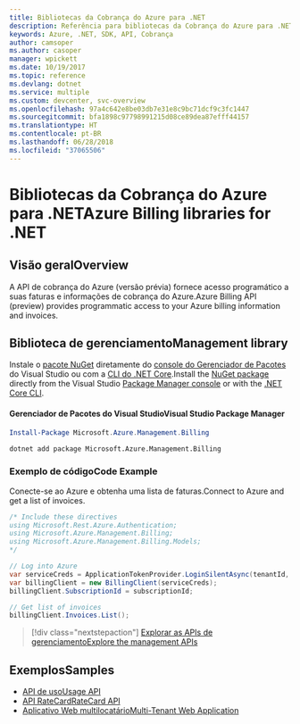 ```yaml
---
title: Bibliotecas da Cobrança do Azure para .NET
description: Referência para bibliotecas da Cobrança do Azure para .NET
keywords: Azure, .NET, SDK, API, Cobrança
author: camsoper
ms.author: casoper
manager: wpickett
ms.date: 10/19/2017
ms.topic: reference
ms.devlang: dotnet
ms.service: multiple
ms.custom: devcenter, svc-overview
ms.openlocfilehash: 97a4c642e8be03db7e31e8c9bc71dcf9c3fc1447
ms.sourcegitcommit: bfa1898c97798991215d08ce89dea87efff44157
ms.translationtype: HT
ms.contentlocale: pt-BR
ms.lasthandoff: 06/28/2018
ms.locfileid: "37065506"
---
```

# <a name="azure-billing-libraries-for-net"></a><span data-ttu-id="383a4-104">Bibliotecas da Cobrança do Azure para .NET</span><span class="sxs-lookup"><span data-stu-id="383a4-104">Azure Billing libraries for .NET</span></span>

## <a name="overview"></a><span data-ttu-id="383a4-105">Visão geral</span><span class="sxs-lookup"><span data-stu-id="383a4-105">Overview</span></span>

<span data-ttu-id="383a4-106">A API de cobrança do Azure (versão prévia) fornece acesso programático a suas faturas e informações de cobrança do Azure.</span><span class="sxs-lookup"><span data-stu-id="383a4-106">Azure Billing API (preview) provides programmatic access to your Azure billing information and invoices.</span></span>

## <a name="management-library"></a><span data-ttu-id="383a4-107">Biblioteca de gerenciamento</span><span class="sxs-lookup"><span data-stu-id="383a4-107">Management library</span></span>

<span data-ttu-id="383a4-108">Instale o [pacote NuGet](https://www.nuget.org/packages/Microsoft.Azure.Management.Billing) diretamente do [console do Gerenciador de Pacotes][PackageManager] do Visual Studio ou com a [CLI do .NET Core][DotNetCLI].</span><span class="sxs-lookup"><span data-stu-id="383a4-108">Install the [NuGet package](https://www.nuget.org/packages/Microsoft.Azure.Management.Billing) directly from the Visual Studio [Package Manager console][PackageManager] or with the [.NET Core CLI][DotNetCLI].</span></span>

#### <a name="visual-studio-package-manager"></a><span data-ttu-id="383a4-109">Gerenciador de Pacotes do Visual Studio</span><span class="sxs-lookup"><span data-stu-id="383a4-109">Visual Studio Package Manager</span></span>

```powershell
Install-Package Microsoft.Azure.Management.Billing
```

```bash
dotnet add package Microsoft.Azure.Management.Billing
```

### <a name="code-example"></a><span data-ttu-id="383a4-110">Exemplo de código</span><span class="sxs-lookup"><span data-stu-id="383a4-110">Code Example</span></span>

<span data-ttu-id="383a4-111">Conecte-se ao Azure e obtenha uma lista de faturas.</span><span class="sxs-lookup"><span data-stu-id="383a4-111">Connect to Azure and get a list of invoices.</span></span>

```csharp
/* Include these directives
using Microsoft.Rest.Azure.Authentication;
using Microsoft.Azure.Management.Billing;
using Microsoft.Azure.Management.Billing.Models;
*/

// Log into Azure
var serviceCreds = ApplicationTokenProvider.LoginSilentAsync(tenantId, clientId, secret);
var billingClient = new BillingClient(serviceCreds);
billingClient.SubscriptionId = subscriptionId;

// Get list of invoices
billingClient.Invoices.List();
```

> [!div class="nextstepaction"]
> [<span data-ttu-id="383a4-112">Explorar as APIs de gerenciamento</span><span class="sxs-lookup"><span data-stu-id="383a4-112">Explore the management APIs</span></span>](/dotnet/api/overview/azure/billing/management)

## <a name="samples"></a><span data-ttu-id="383a4-113">Exemplos</span><span class="sxs-lookup"><span data-stu-id="383a4-113">Samples</span></span>

* [<span data-ttu-id="383a4-114">API de uso</span><span class="sxs-lookup"><span data-stu-id="383a4-114">Usage API</span></span>](https://github.com/Azure-Samples/billing-dotnet-usage-api)
* [<span data-ttu-id="383a4-115">API RateCard</span><span class="sxs-lookup"><span data-stu-id="383a4-115">RateCard API</span></span>](https://github.com/Azure-Samples/billing-dotnet-ratecard-api)
* [<span data-ttu-id="383a4-116">Aplicativo Web multilocatário</span><span class="sxs-lookup"><span data-stu-id="383a4-116">Multi-Tenant Web Application</span></span>](https://github.com/Azure-Samples/billing-dotnet-webapp-multitenant)

[PackageManager]: https://docs.microsoft.com/nuget/tools/package-manager-console
[DotNetCLI]: https://docs.microsoft.com/dotnet/core/tools/dotnet-add-package
